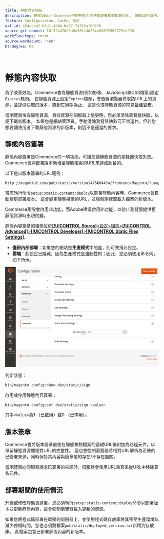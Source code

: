 ```yaml
---
title: 靜態內容快取
description: 瞭解Adobe Commerce中的靜態內容快取簽署和效能最佳化。 瞭解如何啟用、停用及設定快取功能。
feature: Configuration, Cache, SCD
exl-id: b54ceea2-b3a1-4dbb-ba87-743f2af0d2fb
source-git-commit: 10f324478e9a5e80fc4d28ce680929687291e990
workflow-type: tm+mt
source-wordcount: '468'
ht-degree: 0%

---
```


# 靜態內容快取

為了改善效能，Commerce會為靜態資源(例如影像、JavaScript和CSS檔案)設定`Expires`標頭。
在靜態資源上設定`Expires`標頭，會告訴瀏覽器快取該URL上的資源，並提供快取的版本，直到它過期為止。
這是快取靜態資源的常見[最佳實務](https://developer.yahoo.com/performance/rules.html#expires=)。

當瀏覽器快取靜態資源，且該資源在伺服器上變更時，您必須清除瀏覽器快取，以便下載新版本。
如果您是網站管理員，手動清除瀏覽器快取可正常運作，但若您想要讓使用者下載靜態資源的新版本，則這不是適當的要求。

## 靜態內容簽署

靜態內容簽署是Commerce的一項功能，可讓您讓靜態資源的瀏覽器快取失效。
Commerce會將部署版本新增至靜態檔案的URL來達成此目的。

以下是以版本簽署的URL範例：

```
http://magento2.com/pub/static/version1475604434/frontend/Magento/luma/en_US/images/logo.svg
```

當您執行命令[`setup:static-content:deploy`](../cli/static-view-file-deployment.md)以部署靜態內容時，Commerce會自動變更部署版本。
這會變更靜態檔案的URL，並強制瀏覽器載入檔案的新版本。

Commerce預設會啟用此功能，而Adobe建議啟用此功能，以防止瀏覽器提供舊靜態資源時出現問題。

靜態內容簽章的組態位於&#x200B;[**[!UICONTROL Stores]**>設定>組態>**[!UICONTROL Advanced]**>**[!UICONTROL Developer]**>**[!UICONTROL Static Files Settings]**](https://experienceleague.adobe.com/en/docs/commerce-admin/systems/tools/developer-tools#static-file-signatures)。

- **僅限內部部署**：如果您的網站是&#x200B;**生產模式**&#x200B;中的[非](https://experienceleague.adobe.com/docs/commerce-operations/configuration-guide/setup/application-modes.html#production-mode)，則可使用此設定。
- **雲端**：此設定已隱藏，因為生產模式是強制性的；因此，您必須使用命令列，如下所示。

![靜態檔案設定](../../assets/configuration/static-files-settings.png)

判斷狀態：

```bash
bin/magento config:show dev/static/sign
```

啟用或停用靜態內容簽署：

```bash
bin/magento config:set dev/static/sign <value>
```

其中`<value>`為1 （已啟用）或0 （已停用）。

## 版本簽章

Commerce會將版本簽章直接在靜態檢視檔案的基礎URL後附加為路徑元件，以保留靜態資源間相對URL的完整性。
這也會強制瀏覽器將相對URL解析為正確的已簽署來源，同時保持其內容與簽章值的存在/不存在無關。

當瀏覽器向伺服器請求已簽署的來源時，伺服器會使用URL重寫來從URL中移除簽名元件。

## 部署期間的使用情況

升級或修改靜態資源後，您必須執行`setup:static-content:deploy`命令以部署版本並更新靜態內容，這會強制瀏覽器載入更新的資源。

如果您將程式碼部署在單獨的伺服器上，並使用程式碼存放庫將其移至生產環境以減少停機時間，您也必須將檔案`pub/static/deployed_version.txt`新增到存放庫。
此檔案包含已部署靜態內容的新版本。
